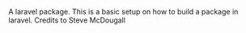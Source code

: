 A laravel package. This is a basic setup on how to build a package in laravel.
Credits to Steve McDougall 